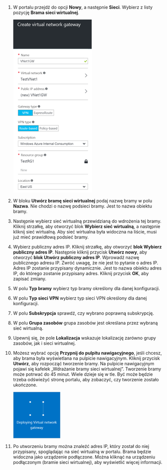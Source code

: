 1. W portalu przejdź do opcji **Nowy**, a następnie **Sieci**. Wybierz z listy pozycję **Brama sieci wirtualnej**.

    ![Brama](./media/vpn-gateway-add-gw-rm-portal-include/creategw250.png)

2. W bloku **Utwórz bramę sieci wirtualnej** podaj nazwę bramy w polu **Nazwa**. Nie chodzi o nazwę podsieci bramy. Jest to nazwa obiektu bramy.
 
3. Następnie wybierz sieć wirtualną przewidzianą do wdrożenia tej bramy. Kliknij strzałkę, aby otworzyć blok **Wybierz sieć wirtualną**, a następnie kliknij sieć wirtualną. Aby sieć wirtualna była widoczna na liście, musi już mieć prawidłową podsieć bramy.

4. Wybierz publiczny adres IP. Kliknij strzałkę, aby otworzyć **blok Wybierz publiczny adres IP**. Następnie kliknij przycisk **Utwórz nowy**, aby otworzyć **blok Utwórz publiczny adres IP**. Wprowadź nazwę publicznego adresu IP. Zwróć uwagę, że nie jest to pytanie o adres IP. Adres IP zostanie przypisany dynamicznie. Jest to nazwa obiektu adres IP, do którego zostanie przypisany adres. Kliknij przycisk **OK**, aby zapisać zmiany.

5. W polu **Typ bramy** wybierz typ bramy określony dla danej konfiguracji.

6. W polu **Typ sieci VPN** wybierz typ sieci VPN określony dla danej konfiguracji.

7. W polu **Subskrypcja** sprawdź, czy wybrano poprawną subskrypcję.

8. W polu **Grupa zasobów** grupa zasobów jest określana przez wybraną sieć wirtualną.

9. Upewnij się, że pole **Lokalizacja** wskazuje lokalizację zarówno grupy zasobów, jak i sieci wirtualnej.

10. Możesz wybrać opcję **Przypnij do pulpitu nawigacyjnego**, jeśli chcesz, aby brama była wyświetlana na pulpicie nawigacyjnym. Kliknij przycisk **Utwórz**, aby rozpocząć tworzenie bramy. Na pulpicie nawigacyjnym pojawi się kafelek „Wdrażanie bramy sieci wirtualnej”. Tworzenie bramy może potrwać do 45 minut. Wiele dzieje się w tle. Być może będzie trzeba odświeżyć stronę portalu, aby zobaczyć, czy tworzenie zostało ukończone.

    
    ![Brama](./media/vpn-gateway-add-gw-rm-portal-include/deployvnetgw150.png)

11. Po utworzeniu bramy można znaleźć adres IP, który został do niej przypisany, spoglądając na sieć wirtualną w portalu. Brama będzie widoczna jako urządzenie podłączone. Można kliknąć na urządzeniu podłączonym (bramie sieci wirtualnej), aby wyświetlić więcej informacji.






<!--HONumber=Jun16_HO2-->


